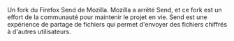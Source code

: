 Un fork du Firefox Send de Mozilla. Mozilla a arrêté Send, et ce fork est un effort de la communauté pour maintenir le projet en vie.
Send est une expérience de partage de fichiers qui permet d'envoyer des fichiers chiffrés à d'autres utilisateurs.
